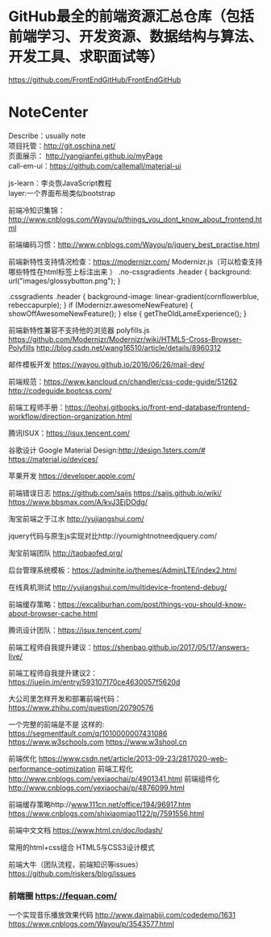 # GitHub最全的前端资源汇总仓库（包括前端学习、开发资源、数据结构与算法、开发工具、求职面试等）
https://github.com/FrontEndGitHub/FrontEndGitHub

# NoteCenter
Describe：usually note<br/>
项目托管：http://git.oschina.net/<br/>
页面展示： http://yangjianfei.github.io/myPage<br/>
call-em-ui：https://github.com/callemall/material-ui

js-learn：李炎恢JavaScript教程<br/>
layer:一个界面布局类似bootstrap

前端冷知识集锦：http://www.cnblogs.com/Wayou/p/things_you_dont_know_about_frontend.html

前端编码习惯：http://www.cnblogs.com/Wayou/p/jquery_best_practise.html

前端新特性支持情况检查：https://modernizr.com/
Modernizr.js（可以检查支持哪些特性在html标签上标注出来 ）
.no-cssgradients .header {
  background: url("images/glossybutton.png");
}

.cssgradients .header {
  background-image: linear-gradient(cornflowerblue, rebeccapurple);
}
if (Modernizr.awesomeNewFeature) {
    showOffAwesomeNewFeature();
  } else {
    getTheOldLameExperience();
  }

前端新特性兼容不支持他的浏览器 polyfills.js https://github.com/Modernizr/Modernizr/wiki/HTML5-Cross-Browser-Polyfills
http://blog.csdn.net/wang16510/article/details/8960312

邮件模板开发 https://wayou.github.io/2016/06/26/mail-dev/

前端规范：https://www.kancloud.cn/chandler/css-code-guide/51262
http://codeguide.bootcss.com/

前端工程师手册：https://leohxj.gitbooks.io/front-end-database/frontend-workflow/direction-organization.html

腾讯ISUX：https://isux.tencent.com/

 谷歌设计 Google Material Design:http://design.1sters.com/#
 https://material.io/devices/
 
 苹果开发 https://developer.apple.com/
 
 前端错误日志 https://github.com/saijs   https://saijs.github.io/wiki/  https://www.bbsmax.com/A/kvJ3EjDOdg/
 
 淘宝前端之于江水 http://yujiangshui.com/

jquery代码与原生js实现对比http://youmightnotneedjquery.com/

淘宝前端团队 http://taobaofed.org/

后台管理系统模板：https://adminlte.io/themes/AdminLTE/index2.html

在线真机测试 http://yujiangshui.com/multidevice-frontend-debug/

前端缓存策略：https://excaliburhan.com/post/things-you-should-know-about-browser-cache.html

腾讯设计团队：https://isux.tencent.com/

前端工程师自我提升建议：https://shenbao.github.io/2017/05/17/answers-live/

前端工程师自我提升建议2：https://juejin.im/entry/593107170ce4630057f5620d

大公司里怎样开发和部署前端代码：https://www.zhihu.com/question/20790576

一个完整的前端是不是 这样的: https://segmentfault.com/q/1010000007431086
https://www.w3schools.com https://www.w3shool.cn

前端优化 https://www.csdn.net/article/2013-09-23/2817020-web-performance-optimization
前端工程化 http://www.cnblogs.com/yexiaochai/p/4901341.html
前端组件化 http://www.cnblogs.com/yexiaochai/p/4876099.html

前端缓存策略http://www.111cn.net/office/194/96917.htm  https://www.cnblogs.com/shixiaomiao1122/p/7591556.html

前端中文文档 https://www.html.cn/doc/lodash/

常用的html+css组合 HTML5与CSS3设计模式

前端大牛（团队流程，前端知识等issues） https://github.com/riskers/blog/issues

### 前端圈 https://fequan.com/

一个实现音乐播放效果代码 http://www.daimabiji.com/codedemo/1631 https://www.cnblogs.com/Wayou/p/3543577.html